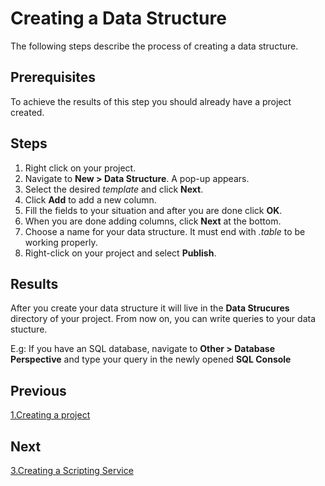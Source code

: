 # Creating a Data Structure

The following steps describe the process of creating a data structure.

## Prerequisites
To achieve the results of this step you should already have a project created.

## Steps 

1. Right click on your project.
2. Navigate to **New > Data Structure**. A pop-up appears.
3. Select the desired _template_ and click **Next**.
4. Click **Add** to add a new column.
5. Fill the fields to your situation and after you are done click **OK**.
6. When you are done adding columns, click **Next** at the bottom.
7. Choose a name for your data structure. It must end with _.table_ to be working properly.
8. Right-click on your project and select **Publish**.

## Results

After you create your data structure it will live in the **Data Strucures** directory of your project. From now on, you can write queries to your data stucture. 

E.g: If you have an SQL database, navigate to **Other > Database Perspective** and type your query in the newly opened **SQL Console**
    
## Previous

[1.Creating a project](1.CreatingProjects.md)

## Next

[3.Creating a Scripting Service](3.ScriptingServices.md)
